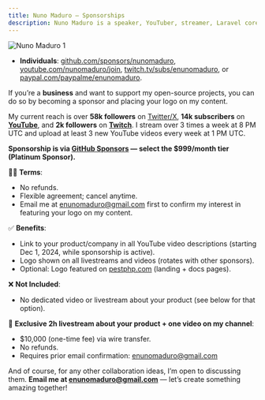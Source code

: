 ```yaml
---
title: Nuno Maduro — Sponsorships
description: Nuno Maduro is a speaker, YouTuber, streamer, Laravel core team member, and open-source enthusiast.
---
```


![Nuno Maduro 1](https://nunomaduro.com/sponsorships.1.jpg)

- **Individuals**: [github.com/sponsors/nunomaduro](https://github.com/sponsors/nunomaduro), [youtube.com/nunomaduro/join](https://youtube.com/nunomaduro/join), [twitch.tv/subs/enunomaduro](https://twitch.tv/subs/enunomaduro), or [paypal.com/paypalme/enunomaduro](https://paypal.com/paypalme/enunomaduro).

If you’re a **business** and want to support my open-source projects, you can do so by becoming a sponsor and placing your logo on my content.

My current reach is over **58k followers** on [Twitter/X](https://x.com/nunomaduro), **14k subscribers** on **[YouTube](https://youtube.com/@nunomaduro)**, and **2k followers** on **[Twitch](https://twitch.tv/enunomaduro)**. I stream over 3 times a week at 8 PM UTC and upload at least 3 new YouTube videos every week at 1 PM UTC.

**Sponsorship is via [GitHub Sponsors](https://github.com/sponsors/nunomaduro) — select the $999/month tier (Platinum Sponsor).**

✍🏻 **Terms**:
- No refunds.
- Flexible agreement; cancel anytime.
- Email me at [enunomaduro@gmail.com](mailto:enunomaduro@gmail.com) first to confirm my interest in featuring your logo on my content.

✅ **Benefits**:
- Link to your product/company in all YouTube video descriptions (starting Dec 1, 2024, while sponsorship is active).
- Logo shown on all livestreams and videos (rotates with other sponsors).
- Optional: Logo featured on [pestphp.com](https://pestphp.com) (landing + docs pages).

❌ **Not Included**:
- No dedicated video or livestream about your product (see below for that option).

🎥 **Exclusive 2h livestream about your product + one video on my channel**:
- $10,000 (one-time fee) via wire transfer.
- No refunds.
- Requires prior email confirmation: [enunomaduro@gmail.com](mailto:enunomaduro@gmail.com)

And of course, for any other collaboration ideas, I’m open to discussing them. **Email me at [enunomaduro@gmail.com](mailto:enunomaduro@gmail.com)** — let’s create something amazing together!
